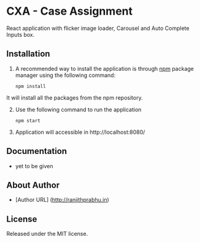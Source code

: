# CXA - Case Assignment

React application with flicker image loader, Carousel and Auto Complete Inputs box.

## Installation

1. A recommended way to install the application is through [npm](https://www.npmjs.com/) package manager using the following command:

	  ```
	  npm install
	  ```

  It will install all the packages from the npm repository.

2. Use the following command to run the application

	```
	npm start
	```


3. Application will accessible in http://localhost:8080/


## Documentation

- yet to be given

## About Author
* [Author URL] (http://ranjithprabhu.in)


## License
Released under the MIT license.

